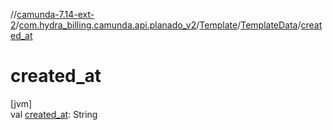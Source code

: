 //[camunda-7.14-ext-2](../../../../index.md)/[com.hydra_billing.camunda.api.planado_v2](../../index.md)/[Template](../index.md)/[TemplateData](index.md)/[created_at](created_at.md)

# created_at

[jvm]\
val [created_at](created_at.md): String
